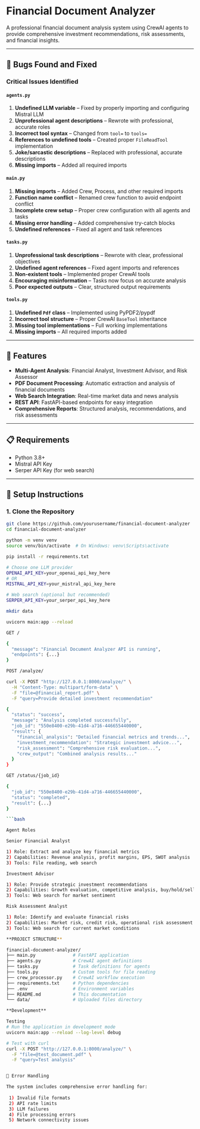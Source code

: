 # Financial Document Analyzer

A professional financial document analysis system using CrewAI agents to provide comprehensive investment recommendations, risk assessments, and financial insights.

---

## 🐛 Bugs Found and Fixed

### Critical Issues Identified

#### `agents.py`
1. **Undefined LLM variable** – Fixed by properly importing and configuring Mistral LLM  
2. **Unprofessional agent descriptions** – Rewrote with professional, accurate roles  
3. **Incorrect tool syntax** – Changed from `tool=` to `tools=`  
4. **References to undefined tools** – Created proper `FileReadTool` implementation  
5. **Joke/sarcastic descriptions** – Replaced with professional, accurate descriptions  
6. **Missing imports** – Added all required imports  

#### `main.py`
1. **Missing imports** – Added Crew, Process, and other required imports  
2. **Function name conflict** – Renamed crew function to avoid endpoint conflict  
3. **Incomplete crew setup** – Proper crew configuration with all agents and tasks  
4. **Missing error handling** – Added comprehensive try-catch blocks  
5. **Undefined references** – Fixed all agent and task references  

#### `tasks.py`
1. **Unprofessional task descriptions** – Rewrote with clear, professional objectives  
2. **Undefined agent references** – Fixed agent imports and references  
3. **Non-existent tools** – Implemented proper CrewAI tools  
4. **Encouraging misinformation** – Tasks now focus on accurate analysis  
5. **Poor expected outputs** – Clear, structured output requirements  

#### `tools.py`
1. **Undefined `Pdf` class** – Implemented using PyPDF2/pypdf  
2. **Incorrect tool structure** – Proper CrewAI `BaseTool` inheritance  
3. **Missing tool implementations** – Full working implementations  
4. **Missing imports** – All required imports added  

---

## 🚀 Features

- **Multi-Agent Analysis**: Financial Analyst, Investment Advisor, and Risk Assessor  
- **PDF Document Processing**: Automatic extraction and analysis of financial documents  
- **Web Search Integration**: Real-time market data and news analysis  
- **REST API**: FastAPI-based endpoints for easy integration  
- **Comprehensive Reports**: Structured analysis, recommendations, and risk assessments  

---

## 📋 Requirements

- Python 3.8+  
- Mistral API Key  
- Serper API Key (for web search)  

---

## 🔧 Setup Instructions

### 1. Clone the Repository
```bash
git clone https://github.com/yourusername/financial-document-analyzer
cd financial-document-analyzer

python -m venv venv
source venv/bin/activate  # On Windows: venv\Scripts\activate

pip install -r requirements.txt

# Choose one LLM provider
OPENAI_API_KEY=your_openai_api_key_here
# OR
MISTRAL_API_KEY=your_mistral_api_key_here

# Web search (optional but recommended)
SERPER_API_KEY=your_serper_api_key_here

mkdir data

uvicorn main:app --reload

GET /

{
  "message": "Financial Document Analyzer API is running",
  "endpoints": {...}
}

POST /analyze/

curl -X POST "http://127.0.0.1:8000/analyze/" \
  -H "Content-Type: multipart/form-data" \
  -F "file=@financial_report.pdf" \
  -F "query=Provide detailed investment recommendation"

{
  "status": "success",
  "message": "Analysis completed successfully",
  "job_id": "550e8400-e29b-41d4-a716-446655440000",
  "result": {
    "financial_analysis": "Detailed financial metrics and trends...",
    "investment_recommendation": "Strategic investment advice...",
    "risk_assessment": "Comprehensive risk evaluation...",
    "crew_output": "Combined analysis results..."
  }
}

GET /status/{job_id}

{
  "job_id": "550e8400-e29b-41d4-a716-446655440000",
  "status": "completed",
  "result": {...}
}

```bash

Agent Roles

Senior Financial Analyst

1) Role: Extract and analyze key financial metrics
2) Capabilities: Revenue analysis, profit margins, EPS, SWOT analysis
3) Tools: File reading, web search

Investment Advisor

1) Role: Provide strategic investment recommendations
2) Capabilities: Growth evaluation, competitive analysis, buy/hold/sell recommendations
3) Tools: Web search for market sentiment

Risk Assessment Analyst

1) Role: Identify and evaluate financial risks
2) Capabilities: Market risk, credit risk, operational risk assessment
3) Tools: Web search for current market conditions

**PROJECT STRUCTURE**

financial-document-analyzer/
├── main.py              # FastAPI application
├── agents.py            # CrewAI agent definitions  
├── tasks.py             # Task definitions for agents
├── tools.py             # Custom tools for file reading
├── crew_processor.py    # CrewAI workflow execution
├── requirements.txt     # Python dependencies
├── .env                 # Environment variables
├── README.md            # This documentation
└── data/                # Uploaded files directory

**Development**

Testing
# Run the application in development mode
uvicorn main:app --reload --log-level debug

# Test with curl
curl -X POST "http://127.0.0.1:8000/analyze/" \
  -F "file=@test_document.pdf" \
  -F "query=Test analysis"


🚨 Error Handling

The system includes comprehensive error handling for:
  
 1) Invalid file formats
 2) API rate limits
 3) LLM failures
 4) File processing errors
 5) Network connectivity issues
